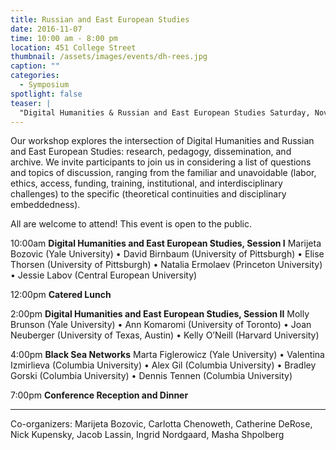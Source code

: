 ```yaml
---
title: Russian and East European Studies
date: 2016-11-07
time: 10:00 am - 8:00 pm
location: 451 College Street
thumbnail: /assets/images/events/dh-rees.jpg
caption: ""
categories: 
  - Symposium
spotlight: false 
teaser: |
  "Digital Humanities & Russian and East European Studies Saturday, November 12, 10:00am-8:00pm at 451 College Street Our workshop explores the intersection of Digital Humanities and Russian and..."
---
```


Our workshop explores the intersection of Digital Humanities and Russian and East European Studies: research, pedagogy, dissemination, and archive. We invite participants to join us in considering a list of questions and topics of discussion, ranging from the familiar and unavoidable (labor, ethics, access, funding, training, institutional, and interdisciplinary challenges) to the specific (theoretical continuities and disciplinary embeddedness).

All are welcome to attend! This event is open to the public.

10:00am
**Digital Humanities and East European Studies, Session I**
Marijeta Bozovic (Yale University) • David Birnbaum (University of Pittsburgh) • Elise Thorsen (University of Pittsburgh) • Natalia Ermolaev (Princeton University) • Jessie Labov (Central European University)
   
12:00pm
**Catered Lunch**

2:00pm
**Digital Humanities and East European Studies, Session II**
Molly Brunson (Yale University) • Ann Komaromi (University of Toronto) •
Joan Neuberger (University of Texas, Austin) • Kelly O’Neill (Harvard University)
   
4:00pm
**Black Sea Networks**
Marta Figlerowicz (Yale University) • Valentina Izmirlieva (Columbia University)
• Alex Gil (Columbia University) • Bradley Gorski (Columbia University) • Dennis Tennen (Columbia University)
   
7:00pm
**Conference Reception and Dinner**

---

Co-organizers: Marijeta Bozovic, Carlotta Chenoweth, Catherine DeRose, Nick Kupensky, Jacob Lassin, Ingrid Nordgaard, Masha Shpolberg